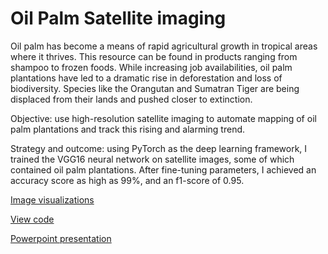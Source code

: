 # Oil Palm Satellite imaging

Oil palm has become a means of rapid agricultural growth in tropical areas where it thrives. This resource can be found in products ranging from shampoo to frozen foods. While increasing job availabilities, oil palm plantations have led to a dramatic rise in deforestation and loss of biodiversity. Species like the Orangutan and Sumatran Tiger are being displaced from their lands and pushed closer to extinction.

Objective: use high-resolution satellite imaging to automate mapping of oil palm plantations and track this rising and alarming trend.

Strategy and outcome: using PyTorch as the deep learning framework, I trained the VGG16 neural network on satellite images, some of which contained oil palm plantations. After fine-tuning parameters, I achieved an accuracy score as high as 99%, and an f1-score of 0.95.

[Image visualizations](../master/Palm_oil-Visualization.ipynb)

[View code](../master/Palm_oil_classifier-vgg16.ipynb)

[Powerpoint presentation](../master/Palm_oil_classifier.pdf)

